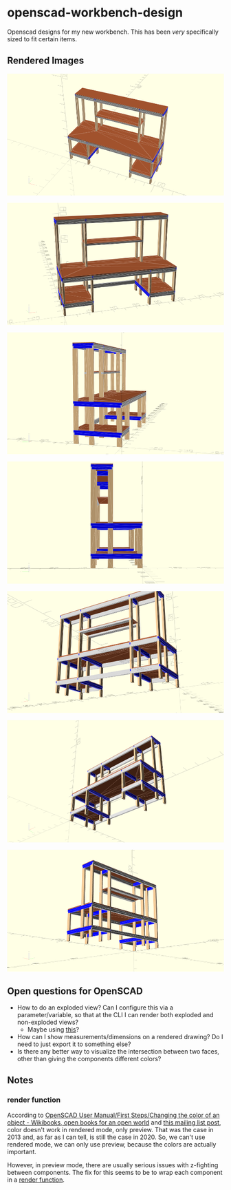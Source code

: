 # openscad-workbench-design

Openscad designs for my new workbench. This has been _very_ specifically sized to fit certain items.

## Rendered Images

[![default](renders/default_sm.png)](renders/default.png)

[![front_left](renders/front_left_sm.png)](renders/front_left.png)

[![left_oblique](renders/left_oblique_sm.png)](renders/left_oblique.png)

[![left](renders/left_sm.png)](renders/left.png)

[![back_lower](renders/back_lower_sm.png)](renders/back_lower.png)

[![front_lower](renders/front_lower_sm.png)](renders/front_lower.png)

[![right_rear_lower](renders/right_rear_lower_sm.png)](renders/right_rear_lower.png)

## Open questions for OpenSCAD

* How to do an exploded view? Can I configure this via a parameter/variable, so that at the CLI I can render both exploded and non-exploded views?
  * Maybe using [this](https://gist.github.com/damccull/1a1df5e785e56daf53e0d7b7d8ff219e)?
* How can I show measurements/dimensions on a rendered drawing? Do I need to just export it to something else?
* Is there any better way to visualize the intersection between two faces, other than giving the components different colors?

## Notes

### render function

According to [OpenSCAD User Manual/First Steps/Changing the color of an object - Wikibooks, open books for an open world](https://en.wikibooks.org/wiki/OpenSCAD_User_Manual/First_Steps/Changing_the_color_of_an_object) and [this mailing list post](http://forum.openscad.org/Color-in-Compile-and-Render-mode-tp4637p4639.html), color doesn't work in rendered mode, only preview. That was the case in 2013 and, as far as I can tell, is still the case in 2020. So, we can't use rendered mode, we can only use preview, because the colors are actually important.

However, in preview mode, there are usually serious issues with z-fighting between components. The fix for this seems to be to wrap each component in a [render function](https://en.wikibooks.org/wiki/OpenSCAD_User_Manual/Other_Language_Features#Render).
